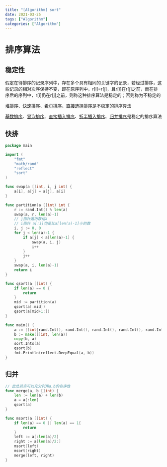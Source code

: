 ```yaml
---
title: "[Algorithm] sort"
date: 2021-03-25
tags: ["Algorithm"]
categories: ["Algorithm"]
---
```


# 排序算法

## 稳定性

假定在待排序的记录序列中，存在多个具有相同的关键字的记录，若经过排序，这些记录的相对次序保持不变，即在原序列中，r[i]=r[j]，且r[i]在r[j]之前，而在排序后的序列中，r[i]仍在r[j]之前，则称这种排序算法是稳定的；否则称为不稳定的

[堆排序](https://baike.baidu.com/item/堆排序)、[快速排序](https://baike.baidu.com/item/快速排序)、[希尔排序](https://baike.baidu.com/item/希尔排序)、[直接选择排序](https://baike.baidu.com/item/直接选择排序)是不稳定的排序算法

[基数排序](https://baike.baidu.com/item/基数排序)、[冒泡排序](https://baike.baidu.com/item/冒泡排序)、[直接插入排序](https://baike.baidu.com/item/直接插入排序)、[折半插入排序](https://baike.baidu.com/item/折半插入排序)、[归并排序](https://baike.baidu.com/item/归并排序)是稳定的排序算法





## 快排

```go
package main

import (
	"fmt"
	"math/rand"
	"reflect"
	"sort"
)

func swap(a []int, i, j int) {
	a[i], a[j] = a[j], a[i]
}

func partition(a []int) int {
	r := rand.Int() % len(a)
	swap(a, r, len(a)-1)
	// j指针遍历数组a
	// i指针 a[:i]均是比a[len(a)-1]小的数
	i, j := 0, 0
	for j < len(a)-1 {
		if a[j] < a[len(a)-1] {
			swap(a, i, j)
			i++
		}
		j++
	}
	swap(a, i, len(a)-1)
	return i
}

func qsort(a []int) {
	if len(a) == 0 {
		return
	}
	mid := partition(a)
	qsort(a[:mid])
	qsort(a[mid+1:])
}

func main() {
	a := []int{rand.Int(), rand.Int(), rand.Int(), rand.Int(), rand.Int(), rand.Int(), rand.Int(), rand.Int()}
	b := make([]int, len(a))
	copy(b, a)
	sort.Ints(a)
	qsort(b)
	fmt.Println(reflect.DeepEqual(a, b))
}

```

## 归并

```go
// 此处其实可以充分利用a,b的有序性
func merge(a, b []int) {
	len := len(a) + len(b)
	a = a[:len]
	qsort(a) 
}

func msort(a []int) {
	if len(a) == 0 || len(a) == 1{
		return 
	}
	left := a[:len(a)/2]
	right := a[len(a)/2:]
	msort(left)
	msort(right)
	merge(left, right)
}

```

